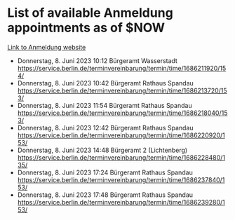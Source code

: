 # List of available Anmeldung appointments as of $NOW
[Link to Anmeldung website](https://service.berlin.de/terminvereinbarung/termin/tag.php?termin=1&anliegen[]=120686&dienstleisterlist=122210,122217,327316,122219,327312,122227,327314,122231,327346,122243,327348,122254,122252,329742,122260,329745,122262,329748,122271,327278,122273,327274,122277,327276,330436,122280,327294,122282,327290,122284,327292,122291,327270,122285,327266,122286,327264,122296,327268,150230,329760,122297,327286,122294,327284,122312,329763,122314,329775,122304,327330,122311,327334,122309,327332,317869,122281,327352,122279,329772,122283,122276,327324,122274,327326,122267,329766,122246,327318,122251,327320,122257,327322,122208,327298,122226,327300&herkunft=http%3A%2F%2Fservice.berlin.de%2Fdienstleistung%2F120686%2F)
- Donnerstag, 8. Juni 2023 10:12 Bürgeramt Wasserstadt https://service.berlin.de/terminvereinbarung/termin/time/1686211920/154/
- Donnerstag, 8. Juni 2023 10:42 Bürgeramt Rathaus Spandau https://service.berlin.de/terminvereinbarung/termin/time/1686213720/153/
- Donnerstag, 8. Juni 2023 11:54 Bürgeramt Rathaus Spandau https://service.berlin.de/terminvereinbarung/termin/time/1686218040/153/
- Donnerstag, 8. Juni 2023 12:42 Bürgeramt Rathaus Spandau https://service.berlin.de/terminvereinbarung/termin/time/1686220920/153/
- Donnerstag, 8. Juni 2023 14:48 Bürgeramt 2 (Lichtenberg) https://service.berlin.de/terminvereinbarung/termin/time/1686228480/135/
- Donnerstag, 8. Juni 2023 17:24 Bürgeramt Rathaus Spandau https://service.berlin.de/terminvereinbarung/termin/time/1686237840/153/
- Donnerstag, 8. Juni 2023 17:48 Bürgeramt Rathaus Spandau https://service.berlin.de/terminvereinbarung/termin/time/1686239280/153/

